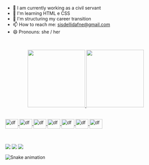 - 🔭 I am currently working as a civil servant
- 🌱 I'm learning HTML e CSS
- 👯 I'm structuring my career transition
- 📫 How to reach me:
sisdellidafne@gmail.com
- 😄 Pronouns: she / her
 <br/>
 <br/>

<div align="center">
  <a href="https://github.com/dfsisdelli">
  <img height="180em" src="https://github-readme-stats.vercel.app/api?username=dfsisdelli&show_icons=true&theme=dracula&include_all_commits=true&count_private=true"/>
  <img height="180em" src="https://github-readme-stats.vercel.app/api/top-langs/?username=dfsisdelli&layout=compact&langs_count=7&theme=dracula"/>
 </div>
   <br/>
  <div style="display: inline_block"><br>
  <img align="center" alt="df" height="30" width="40" src="https://cdn.jsdelivr.net/gh/devicons/devicon/icons/php/php-plain.svg">
  <img align="center" alt="df" height="30" width="40" src="https://cdn.jsdelivr.net/gh/devicons/devicon/icons/vuejs/vuejs-original.svg" />
  <img align="center" alt="df" height="30" width="40" src="https://cdn.jsdelivr.net/gh/devicons/devicon/icons/kotlin/kotlin-original.svg" />
  <img align="center" alt="df" height="30" width="40"src="https://cdn.jsdelivr.net/gh/devicons/devicon/icons/javascript/javascript-plain.svg" />        
  <img align="center" alt="df" height="30" width="40"src="https://cdn.jsdelivr.net/gh/devicons/devicon/icons/typescript/typescript-original.svg" />
  <img align="center" alt="df" height="30" width="40"src="https://cdn.jsdelivr.net/gh/devicons/devicon/icons/java/java-original-wordmark.svg" />
  <img align="center" alt="df" height="30" width="40" src="https://cdn.jsdelivr.net/gh/devicons/devicon/icons/dart/dart-original-wordmark.svg" />        
</div>
   <br/>
   <br/>
  
 <div> 
  
   <a href="https://instagram.com/dafnesisdelli" target="_blank"><img src="https://img.shields.io/badge/-Instagram-%23E4405F?style=for-the-badge&logo=instagram&logoColor=white" target="_blank"></a>
  <a href = "mailto:sisdellidafne@gmail.com"><img src="https://img.shields.io/badge/-Gmail-%23333?style=for-the-badge&logo=gmail&logoColor=white" target="_blank"></a>
  <a href="https://www.linkedin.com/in/dafne-ferreira-sisdelli-aa156b220" target="_blank"><img src="https://img.shields.io/badge/-LinkedIn-%230077B5?style=for-the-badge&logo=linkedin&logoColor=white" target="_blank"></a> 
 
  ![Snake animation](https://github.com/dfsisdelli/dfsisdelli/blob/output/github-contribution-grid-snake.svg)
 
</div>
